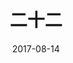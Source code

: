 ---
layout: page
title: 二十二
description: >
  关于“慰安妇”的纪录片，意义大于内容。
category: 纪录片
img: assets/img/movie/before2020/二十二.webp
star: 5
date: 2017-08-14
---